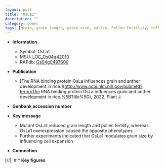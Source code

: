 ```yaml
---
layout: post
title: "OsLa1"
description: ""
category: genes
tags: [grain, grain length, grain size, pollen, Pollen Fertility, cell expansion]
---
```


* **Information**  
    + Symbol: OsLa1  
    + MSU: [LOC_Os04g42010](http://rice.uga.edu/cgi-bin/ORF_infopage.cgi?orf=LOC_Os04g42010)  
    + RAPdb: [Os04g0497600](http://rapdb.dna.affrc.go.jp/viewer/gbrowse_details/irgsp1?name=Os04g0497600)  

* **Publication**  
    + [The RNA binding protein OsLa influences grain and anther development in rice.](http://www.ncbi.nlm.nih.gov/pubmed?term=The RNA binding protein OsLa influences grain and anther development in rice.%5BTitle%5D), 2022, Plant J.

* **Genbank accession number**  

* **Key message**  
    + Mutant OsLa1 reduced grain length and pollen fertility, whereas OsLa1 overexpression caused the opposite phenotypes
    + Further experiments indicated that OsLa1 modulates grain size by influencing cell expansion

* **Connection**  

[//]: # * **Key figures**  


